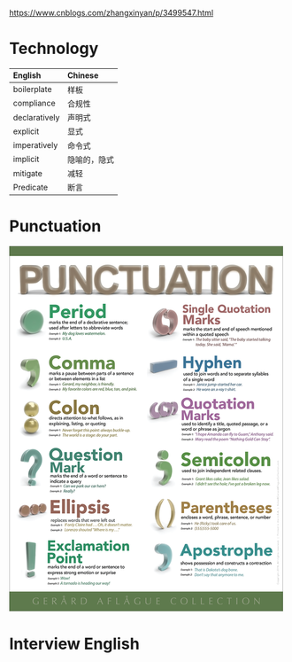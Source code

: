 https://www.cnblogs.com/zhangxinyan/p/3499547.html

# Technology

| English  | Chinese   |
| :--- | :-------------------------- |
| boilerplate| 样板 |
| compliance| 合规性 |
| declaratively | 声明式 |
| explicit| 显式  |
| imperatively | 命令式 |
| implicit | 隐喻的，隐式 |
| mitigate | 减轻 |
| Predicate | 断言 |

# Punctuation
![Punctuation](images/punctuation_poster.png)


# Interview English